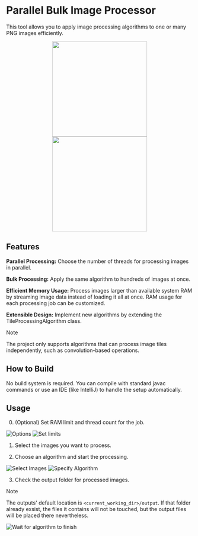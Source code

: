 # Parallel Bulk Image Processor

This tool allows you to apply image processing algorithms to one or many PNG images efficiently.

<p align="center">
  <img src="https://github.com/user-attachments/assets/83c610a1-6b31-4aa5-8c9d-29192eeb81c9" width="256">
  <img src="https://github.com/user-attachments/assets/d37e8801-9b7c-43fc-ad3e-f9f4db1d3f83" width="256">
</p>

## Features

__Parallel Processing:__ Choose the number of threads for processing images in parallel.

__Bulk Processing:__ Apply the same algorithm to hundreds of images at once.

__Efficient Memory Usage:__ Process images larger than available system RAM by streaming image data instead of loading it all at once. RAM usage for each processing job can be customized.

__Extensible Design:__ Implement new algorithms by extending the TileProcessingAlgorithm class.

>[!NOTE]  
>The project only supports algorithms that can process image tiles independently, such as convolution-based operations.


## How to Build

No build system is required. You can compile with standard javac commands or use an IDE (like IntelliJ) to handle the setup automatically.
## Usage

0. (Optional) Set RAM limit and thread count for the job.

![Options](https://github.com/user-attachments/assets/597e0943-2e83-42af-829d-117f7c3f6e10)
![Set limits](https://github.com/user-attachments/assets/2f3a4d3d-de96-4ec5-944f-101d0eaa96d7)

1. Select the images you want to process.

3. Choose an algorithm and start the processing.

![Select Images](https://github.com/user-attachments/assets/7f0d7a17-f48b-487c-8d9b-c7cc9f0d445c)
![Specify Algorithm](https://github.com/user-attachments/assets/19f46c10-ad12-44c9-b1de-6ea5ac49bafd)


3. Check the output folder for processed images.
>[!NOTE]
>The outputs' default location is `<current_working_dir>/output`.
>If that folder already exsist, the files it contains will not be touched, but the output files will be placed there nevertheless.

![Wait for algorithm to finish](https://github.com/user-attachments/assets/d05c0901-36e0-42b0-9e6a-66d6cd6ed8f3)
